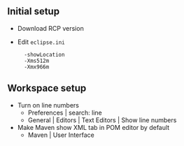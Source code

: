 Initial setup
-------------
- Download RCP version
- Edit `eclipse.ini`

        -showLocation
        -Xms512m
        -Xmx966m

Workspace setup
--------------------
- Turn on line numbers
  - Preferences | search: line
  - General | Editors | Text Editors | Show line numbers
- Make Maven show XML tab in POM editor by default
  - Maven | User Interface
